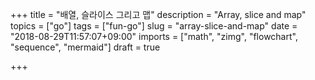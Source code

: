 +++
title = "배열, 슬라이스 그리고 맵"
description = "Array, slice and map"
topics = ["go"]
tags = ["fun-go"]
slug = "array-slice-and-map"
date = "2018-08-29T11:57:07+09:00"
imports = ["math", "zimg", "flowchart", "sequence", "mermaid"]
draft = true

+++

